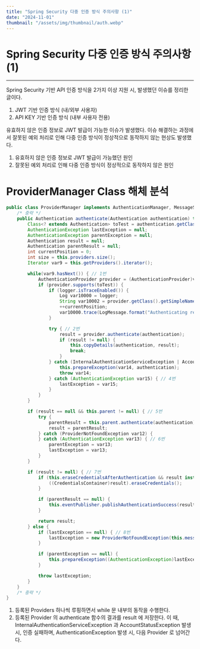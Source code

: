 ```yaml
---
title: "Spring Security 다중 인증 방식 주의사항 (1)"
date: "2024-11-01"
thumbnail: "/assets/img/thumbnail/auth.webp"
---
```


# Spring Security 다중 인증 방식 주의사항 (1)
---

Spring Security 기반 API 인증 방식을 2가지 이상 지원 시, 발생했던 이슈를 정리한 글이다.   
1. JWT 기반 인증 방식 (내/외부 사용자)
2. API KEY 기반 인증 방식 (내부 사용자 전용)

유효하지 않은 인증 정보로 JWT 발급이 가능한 이슈가 발생했다. 
이슈 해결하는 과정에서 잘못된 예외 처리로 인해 다중 인증 방식이 정상적으로 동작하지 않는 현상도 발생했다.

1. 유효하지 않은 인증 정보로 JWT 발급이 가능했던 원인
2. 잘못된 예외 처리로 인해 다중 인증 방식이 정상적으로 동작하지 않은 원인

# ProviderManager Class 해체 분석

```java
public class ProviderManager implements AuthenticationManager, MessageSourceAware, InitializingBean { 
	/* 중략 */
	public Authentication authenticate(Authentication authentication) throws AuthenticationException {
		Class<? extends Authentication> toTest = authentication.getClass();
		AuthenticationException lastException = null;
		AuthenticationException parentException = null;
		Authentication result = null;
		Authentication parentResult = null;
		int currentPosition = 0;
		int size = this.providers.size();
		Iterator var9 = this.getProviders().iterator();

		while(var9.hasNext()) { // 1번
			AuthenticationProvider provider = (AuthenticationProvider)var9.next();
			if (provider.supports(toTest)) {
				if (logger.isTraceEnabled()) {
					Log var10000 = logger;
					String var10002 = provider.getClass().getSimpleName();
					++currentPosition;
					var10000.trace(LogMessage.format("Authenticating request with %s (%d/%d)", var10002, currentPosition, size));
				}

				try { // 2번
					result = provider.authenticate(authentication);
					if (result != null) {
						this.copyDetails(authentication, result);
						break;
					}
				} catch (InternalAuthenticationServiceException | AccountStatusException var14) { // 3번
					this.prepareException(var14, authentication);
					throw var14;
				} catch (AuthenticationException var15) { // 4번
					lastException = var15;
				}
			}
		}

		if (result == null && this.parent != null) { // 5번
			try {
				parentResult = this.parent.authenticate(authentication);
				result = parentResult;
			} catch (ProviderNotFoundException var12) {
			} catch (AuthenticationException var13) { // 6번
				parentException = var13;
				lastException = var13;
			}
		}

		if (result != null) { // 7번
			if (this.eraseCredentialsAfterAuthentication && result instanceof CredentialsContainer) {
				((CredentialsContainer)result).eraseCredentials();
			}

			if (parentResult == null) {
				this.eventPublisher.publishAuthenticationSuccess(result);
			}

			return result;
		} else {
			if (lastException == null) { // 8번
				lastException = new ProviderNotFoundException(this.messages.getMessage("ProviderManager.providerNotFound", new Object[]{toTest.getName()}, "No AuthenticationProvider found for {0}"));
			}

			if (parentException == null) {
				this.prepareException((AuthenticationException)lastException, authentication);
			}

			throw lastException;
		}
	}
	/* 중략 */
}
```

1. 등록된 Providers 하나씩 루핑하면서 while 문 내부의 동작을 수행한다.
2. 등록된 Provider 의 authenticate 함수의 결과를 result 에 저장한다. 이 때, InternalAuthenticationServiceException 과 AccountStatusException 발생 시, 인증 실패하며, AuthenticationException 발생 시, 다음 Provider 로 넘어간다.  